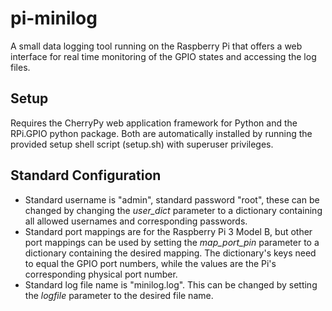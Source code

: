 # pi-minilog
A small data logging tool running on the Raspberry Pi that offers a web interface for real time monitoring of the GPIO states and accessing the log files.

## Setup
Requires the CherryPy web application framework for Python and the RPi.GPIO python package. Both are automatically installed by running the provided setup shell script (setup.sh) with superuser privileges.

## Standard Configuration
* Standard username is "admin", standard password "root", these can be changed by changing the _user_dict_ parameter to a dictionary containing all allowed usernames and corresponding passwords.
* Standard port mappings are for the Raspberry Pi 3 Model B, but other port mappings can be used by setting the _map_port_pin_ parameter to a dictionary containing the desired mapping. The dictionary's keys need to equal the GPIO port numbers, while the values are the Pi's corresponding physical port number.
* Standard log file name is "minilog.log". This can be changed by setting the _logfile_ parameter to the desired file name.
